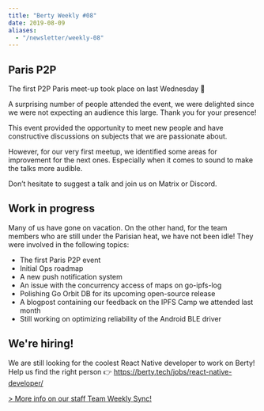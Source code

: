 ```yaml
---
title: "Berty Weekly #08"
date: 2019-08-09
aliases:
  - "/newsletter/weekly-08"
---
```


## Paris P2P


The first P2P Paris meet-up took place on last Wednesday 🎉

A surprising number of people attended the event, we were delighted since we were not expecting an audience this large. Thank you for your presence!

This event provided the opportunity to meet new people and have constructive discussions on subjects that we are passionate about.

However, for our very first meetup, we identified some areas for improvement for the next ones. Especially when it comes to sound to make the talks more audible.

Don’t hesitate to suggest a talk and join us on Matrix or Discord.

## Work in progress

Many of us have gone on vacation. On the other hand, for the team members who are still under the Parisian heat, we have not been idle! They were involved in the following topics:
* The first Paris P2P event
* Initial Ops roadmap
* A new push notification system
* An issue with the concurrency access of maps on go-ipfs-log
* Polishing Go Orbit DB for its upcoming open-source release
* A blogpost containing our feedback on the IPFS Camp we attended last month
* Still working on optimizing reliability of the Android BLE driver

## We're hiring!

We are still looking for the coolest React Native developer to work on Berty! Help us find the right person 👉 https://berty.tech/jobs/react-native-developer/


[> More info on our staff Team Weekly Sync!](https://github.com/berty/mgmt/blob/master/meeting-notes/2019/Q4/2019-10-04--staff-team-weekly-sync.md)
